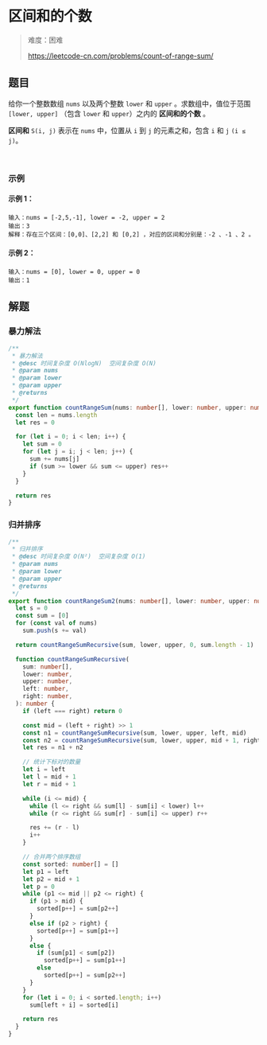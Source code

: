# 区间和的个数

> 难度：困难
>
> https://leetcode-cn.com/problems/count-of-range-sum/

## 题目

给你一个整数数组 `nums` 以及两个整数 `lower` 和 `upper` 。求数组中，值位于范围 `[lower, upper]` （包含 `lower` 和 `upper`）之内的 **区间和的个数** 。

**区间和** `S(i, j)` 表示在 `nums` 中，位置从 `i` 到 `j` 的元素之和，包含 `i` 和 `j` `(i ≤ j)`。

 
### 示例 

#### 示例 1：

```
输入：nums = [-2,5,-1], lower = -2, upper = 2
输出：3
解释：存在三个区间：[0,0]、[2,2] 和 [0,2] ，对应的区间和分别是：-2 、-1 、2 。
```

#### 示例 2：

```
输入：nums = [0], lower = 0, upper = 0
输出：1
```

## 解题

### 暴力解法

```ts 
/**
 * 暴力解法
 * @desc 时间复杂度 O(NlogN)  空间复杂度 O(N)
 * @param nums
 * @param lower
 * @param upper
 * @returns
 */
export function countRangeSum(nums: number[], lower: number, upper: number): number {
  const len = nums.length
  let res = 0

  for (let i = 0; i < len; i++) {
    let sum = 0
    for (let j = i; j < len; j++) {
      sum += nums[j]
      if (sum >= lower && sum <= upper) res++
    }
  }

  return res
}
```

### 归并排序

```ts 
/**
 * 归并排序
 * @desc 时间复杂度 O(N²)  空间复杂度 O(1)
 * @param nums
 * @param lower
 * @param upper
 * @returns
 */
export function countRangeSum2(nums: number[], lower: number, upper: number): number {
  let s = 0
  const sum = [0]
  for (const val of nums)
    sum.push(s += val)

  return countRangeSumRecursive(sum, lower, upper, 0, sum.length - 1)

  function countRangeSumRecursive(
    sum: number[],
    lower: number,
    upper: number,
    left: number,
    right: number,
  ): number {
    if (left === right) return 0

    const mid = (left + right) >> 1
    const n1 = countRangeSumRecursive(sum, lower, upper, left, mid)
    const n2 = countRangeSumRecursive(sum, lower, upper, mid + 1, right)
    let res = n1 + n2

    // 统计下标对的数量
    let i = left
    let l = mid + 1
    let r = mid + 1

    while (i <= mid) {
      while (l <= right && sum[l] - sum[i] < lower) l++
      while (r <= right && sum[r] - sum[i] <= upper) r++

      res += (r - l)
      i++
    }

    // 合并两个排序数组
    const sorted: number[] = []
    let p1 = left
    let p2 = mid + 1
    let p = 0
    while (p1 <= mid || p2 <= right) {
      if (p1 > mid) {
        sorted[p++] = sum[p2++]
      }
      else if (p2 > right) {
        sorted[p++] = sum[p1++]
      }
      else {
        if (sum[p1] < sum[p2])
          sorted[p++] = sum[p1++]
        else
          sorted[p++] = sum[p2++]
      }
    }
    for (let i = 0; i < sorted.length; i++)
      sum[left + i] = sorted[i]

    return res
  }
}
```